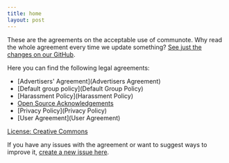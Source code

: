 ```yaml
---
title: home
layout: post
---
```


These are the agreements on the acceptable use of communote. Why read the whole agreement every time we update something? [See just the changes on our GitHub](https://github.com/communotey/Legal/blob/gh-pages/README.md).

Here you can find the following legal agreements:

* [Advertisers' Agreement](Advertisers Agreement)
* [Default group policy](Default Group Policy)
* [Harassment Policy](Harassment Policy)
* [Open Source Acknowledgements](acknowledgements)
* [Privacy Policy](Privacy Policy)
* [User Agreement](User Agreement)

[License: Creative Commons](LICENSE)

If you have any issues with the agreement or want to suggest ways to improve it, [create a new issue here](https://github.com/communotey/Legal/issues).
